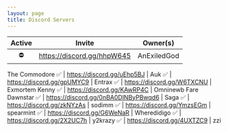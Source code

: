 ```yaml
---
layout: page
title: Discord Servers
---
```


Active | Invite | Owner(s)
:----: | :----: | :------:
:no_entry: | https://discord.gg/hhpW645 | AnExiledGod
The Commodore
:white_check_mark: | https://discord.gg/uEhp5BJ | Auk
:white_check_mark: | https://discord.gg/gpUMYC9 | Entrax
:white_check_mark: | https://discord.gg/W6TXCNU | Exmortem
Kenny
:white_check_mark: | https://discord.gg/KAwRP4C | Omninewb
Fare Dawnstar
:white_check_mark: | https://discord.gg/0nBA0DlNByPBwqd6 | Saga
:white_check_mark: | https://discord.gg/zkNYzAs | sodimm
:white_check_mark: | https://discord.gg/YmzsEGm | spearmint
:white_check_mark: | https://discord.gg/G6WeNaR | Wheredidigo
:white_check_mark: | https://discord.gg/2X2UC7h | y2krazy
:white_check_mark: | https://discord.gg/4UXTZC9 | zzi
